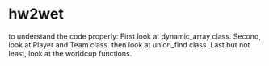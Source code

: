 # hw2wet
to understand the code properly:
First look at dynamic_array class.
Second, look at Player and Team class.
then look at union_find class.
Last but not least, look at the worldcup functions.
